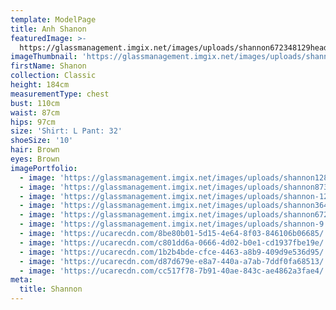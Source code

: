 ```yaml
---
template: ModelPage
title: Anh Shanon
featuredImage: >-
  https://glassmanagement.imgix.net/images/uploads/shannon672348129header_32473.jpg
imageThumbnail: 'https://glassmanagement.imgix.net/images/uploads/shannon36472839.jpg'
firstName: Shanon
collection: Classic
height: 184cm
measurementType: chest
bust: 110cm
waist: 87cm
hips: 97cm
size: 'Shirt: L Pant: 32'
shoeSize: '10'
hair: Brown
eyes: Brown
imagePortfolio:
  - image: 'https://glassmanagement.imgix.net/images/uploads/shannon128397.jpg'
  - image: 'https://glassmanagement.imgix.net/images/uploads/shannon8739120.jpg'
  - image: 'https://glassmanagement.imgix.net/images/uploads/shannon-12.jpg'
  - image: 'https://glassmanagement.imgix.net/images/uploads/shannon36472839.jpg'
  - image: 'https://glassmanagement.imgix.net/images/uploads/shannon6723481293.jpg'
  - image: 'https://glassmanagement.imgix.net/images/uploads/shannon-9.jpg'
  - image: 'https://ucarecdn.com/8be80b01-5d15-4e64-8f03-846106b06685/'
  - image: 'https://ucarecdn.com/c801dd6a-0666-4d02-b0e1-cd1937fbe19e/'
  - image: 'https://ucarecdn.com/1b2b4bde-cfce-4463-a8b9-409d9e536d95/'
  - image: 'https://ucarecdn.com/d87d679e-e8a7-440a-a7ab-7ddf0fa68513/'
  - image: 'https://ucarecdn.com/cc517f78-7b91-40ae-843c-ae4862a3fae4/'
meta:
  title: Shannon
---
```


